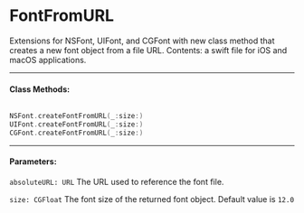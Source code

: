 # FontFromURL
Extensions for NSFont, UIFont, and CGFont with new class method that creates a new font object from a file URL. 
Contents: a swift file for iOS and macOS applications.

-----
#### Class Methods:
```swift

NSFont.createFontFromURL(_:size:)
UIFont.createFontFromURL(_:size:)
CGFont.createFontFromURL(_:size:)

```

-----
#### Parameters:

`absoluteURL: URL`
The URL used to reference the font file.

`size: CGFloat`
The font size of the returned font object. Default value is `12.0`

